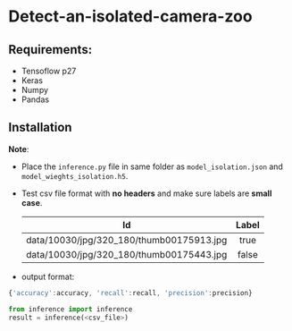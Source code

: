 # Detect-an-isolated-camera-zoo

## Requirements:
- Tensoflow p27
- Keras
- Numpy
- Pandas

## Installation

**Note**:
- Place the `inference.py` file in same folder as `model_isolation.json` and `model_wieghts_isolation.h5`.
- Test csv file format with **no headers** and make sure labels are **small case**.

    | Id            | Label         |
    | ------------- |:-------------:|
    | data/10030/jpg/320_180/thumb00175913.jpg      | true |
    | data/10030/jpg/320_180/thumb00175443.jpg     | false      |
- output format:
```javascript
{'accuracy':accuracy, 'recall':recall, 'precision':precision}
```

```python
from inference import inference
result = inference(<csv_file>)
```

